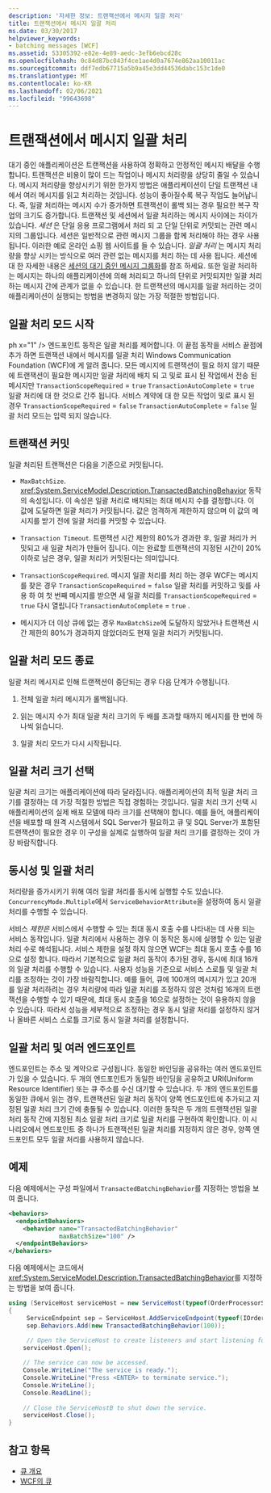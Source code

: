 ```yaml
---
description: '자세한 정보: 트랜잭션에서 메시지 일괄 처리'
title: 트랜잭션에서 메시지 일괄 처리
ms.date: 03/30/2017
helpviewer_keywords:
- batching messages [WCF]
ms.assetid: 53305392-e82e-4e89-aedc-3efb6ebcd28c
ms.openlocfilehash: 0c84d87bc043f4ce1ae4d0a7674e862aa10011ac
ms.sourcegitcommit: ddf7edb67715a5b9a45e3dd44536dabc153c1de0
ms.translationtype: MT
ms.contentlocale: ko-KR
ms.lasthandoff: 02/06/2021
ms.locfileid: "99643698"
---
```

# <a name="batching-messages-in-a-transaction"></a>트랜잭션에서 메시지 일괄 처리

대기 중인 애플리케이션은 트랜잭션을 사용하여 정확하고 안정적인 메시지 배달을 수행합니다. 트랜잭션은 비용이 많이 드는 작업이나 메시지 처리량을 상당히 줄일 수 있습니다. 메시지 처리량을 향상시키기 위한 한가지 방법은 애플리케이션이 단일 트랜잭션 내에서 여러 메시지를 읽고 처리하는 것입니다. 성능이 좋아질수록 복구 작업도 늘어납니다. 즉, 일괄 처리하는 메시지 수가 증가하면 트랜잭션이 롤백 되는 경우 필요한 복구 작업의 크기도 증가합니다. 트랜잭션 및 세션에서 일괄 처리하는 메시지 사이에는 차이가 있습니다. *세션* 은 단일 응용 프로그램에서 처리 되 고 단일 단위로 커밋되는 관련 메시지의 그룹입니다. 세션은 일반적으로 관련 메시지 그룹을 함께 처리해야 하는 경우 사용됩니다. 이러한 예로 온라인 쇼핑 웹 사이트를 들 수 있습니다. *일괄 처리* 는 메시지 처리량을 향상 시키는 방식으로 여러 관련 없는 메시지를 처리 하는 데 사용 됩니다. 세션에 대 한 자세한 내용은 [세션의 대기 중인 메시지 그룹화](grouping-queued-messages-in-a-session.md)를 참조 하세요. 또한 일괄 처리하는 메시지는 하나의 애플리케이션에 의해 처리되고 하나의 단위로 커밋되지만 일괄 처리하는 메시지 간에 관계가 없을 수 있습니다. 한 트랜잭션의 메시지를 일괄 처리하는 것이 애플리케이션이 실행되는 방법을 변경하지 않는 가장 적절한 방법입니다.  
  
## <a name="entering-batching-mode"></a>일괄 처리 모드 시작  

 ph x="1" /&gt; 엔드포인트 동작은 일괄 처리를 제어합니다. 이 끝점 동작을 서비스 끝점에 추가 하면 트랜잭션 내에서 메시지를 일괄 처리 Windows Communication Foundation (WCF)에 게 알려 줍니다. 모든 메시지에 트랜잭션이 필요 하지 않기 때문에 트랜잭션이 필요한 메시지만 일괄 처리에 배치 되 고 및로 표시 된 작업에서 전송 된 메시지만 `TransactionScopeRequired`  =  `true` `TransactionAutoComplete`  =  `true` 일괄 처리에 대 한 것으로 간주 됩니다. 서비스 계약에 대 한 모든 작업이 및로 표시 된 경우 `TransactionScopeRequired`  =  `false` `TransactionAutoComplete`  =  `false` 일괄 처리 모드는 입력 되지 않습니다.  
  
## <a name="committing-a-transaction"></a>트랜잭션 커밋  

 일괄 처리된 트랜잭션은 다음을 기준으로 커밋됩니다.  
  
- `MaxBatchSize`. <xref:System.ServiceModel.Description.TransactedBatchingBehavior> 동작의 속성입니다. 이 속성은 일괄 처리로 배치되는 최대 메시지 수를 결정합니다. 이 값에 도달하면 일괄 처리가 커밋됩니다. 값은 엄격하게 제한하지 않으며 이 값의 메시지를 받기 전에 일괄 처리를 커밋할 수 있습니다.  
  
- `Transaction Timeout`. 트랜잭션 시간 제한의 80%가 경과한 후, 일괄 처리가 커밋되고 새 일괄 처리가 만들어 집니다. 이는 완료할 트랜잭션의 지정된 시간이 20% 이하로 남은 경우, 일괄 처리가 커밋된다는 의미입니다.  
  
- `TransactionScopeRequired`. 메시지 일괄 처리를 처리 하는 경우 WCF는 메시지를 찾은 경우 `TransactionScopeRequired`  =  `false` 일괄 처리를 커밋하고 및를 사용 하 여 첫 번째 메시지를 받으면 새 일괄 처리를 `TransactionScopeRequired`  =  `true` 다시 열립니다 `TransactionAutoComplete`  =  `true` .  
  
- 메시지가 더 이상 큐에 없는 경우 `MaxBatchSize`에 도달하지 않았거나 트랜잭션 시간 제한의 80%가 경과하지 않았더라도 현재 일괄 처리가 커밋됩니다.  
  
## <a name="leaving-batching-mode"></a>일괄 처리 모드 종료  

 일괄 처리 메시지로 인해 트랜잭션이 중단되는 경우 다음 단계가 수행됩니다.  
  
1. 전체 일괄 처리 메시지가 롤백됩니다.  
  
2. 읽는 메시지 수가 최대 일괄 처리 크기의 두 배를 초과할 때까지 메시지를 한 번에 하나씩 읽습니다.  
  
3. 일괄 처리 모드가 다시 시작됩니다.  
  
## <a name="choosing-the-batch-size"></a>일괄 처리 크기 선택  

 일괄 처리 크기는 애플리케이션에 따라 달라집니다. 애플리케이션의 최적 일괄 처리 크기를 결정하는 데 가장 적절한 방법은 직접 경험하는 것입니다. 일괄 처리 크기 선택 시 애플리케이션의 실제 배포 모델에 따라 크기를 선택해야 합니다. 예를 들어, 애플리케이션을 배포할 때 원격 시스템에서 SQL Server가 필요하고 큐 및 SQL Server가 포함된 트랜잭션이 필요한 경우 이 구성을 실제로 실행하여 일괄 처리 크기를 결정하는 것이 가장 바람직합니다.  
  
## <a name="concurrency-and-batching"></a>동시성 및 일괄 처리  

 처리량을 증가시키기 위해 여러 일괄 처리를 동시에 실행할 수도 있습니다. `ConcurrencyMode.Multiple`에서 `ServiceBehaviorAttribute`을 설정하여 동시 일괄 처리를 수행할 수 있습니다.  
  
 서비스 *제한은* 서비스에서 수행할 수 있는 최대 동시 호출 수를 나타내는 데 사용 되는 서비스 동작입니다. 일괄 처리에서 사용하는 경우 이 동작은 동시에 실행할 수 있는 일괄 처리 수로 해석됩니다. 서비스 제한을 설정 하지 않으면 WCF는 최대 동시 호출 수를 16으로 설정 합니다. 따라서 기본적으로 일괄 처리 동작이 추가된 경우, 동시에 최대 16개의 일괄 처리를 수행할 수 있습니다. 사용자 성능을 기준으로 서비스 스로틀 및 일괄 처리를 조정하는 것이 가장 바람직합니다. 예를 들어, 큐에 100개의 메시지가 있고 20개를 일괄 처리하려는 경우 처리량에 따라 일괄 처리를 조정하지 않은 것처럼 16개의 트랜잭션을 수행할 수 있기 때문에, 최대 동시 호출을 16으로 설정하는 것이 유용하지 않을 수 있습니다. 따라서 성능을 세부적으로 조정하는 경우 동시 일괄 처리를 설정하지 않거나 올바른 서비스 스로틀 크기로 동시 일괄 처리를 설정합니다.  
  
## <a name="batching-and-multiple-endpoints"></a>일괄 처리 및 여러 엔드포인트  

 엔드포인트는 주소 및 계약으로 구성됩니다. 동일한 바인딩을 공유하는 여러 엔드포인트가 있을 수 있습니다. 두 개의 엔드포인트가 동일한 바인딩을 공유하고 URI(Uniform Resource Identifier) 또는 큐 주소를 수신 대기할 수 있습니다. 두 개의 엔드포인트를 동일한 큐에서 읽는 경우, 트랜잭션된 일괄 처리 동작이 양쪽 엔드포인트에 추가되고 지정된 일괄 처리 크기 간에 충돌될 수 있습니다. 이러한 동작은 두 개의 트랜잭션된 일괄 처리 동작 간에 지정된 최소 일괄 처리 크기로 일괄 처리를 구현하여 확인합니다. 이 시나리오에서 엔드포인트 중 하나가 트랜잭션된 일괄 처리를 지정하지 않은 경우, 양쪽 엔드포인트 모두 일괄 처리를 사용하지 않습니다.  
  
## <a name="example"></a>예제  

 다음 예제에서는 구성 파일에서 `TransactedBatchingBehavior`를 지정하는 방법을 보여 줍니다.  
  
```xml  
<behaviors>
  <endpointBehaviors>
    <behavior name="TransactedBatchingBehavior"
              maxBatchSize="100" />
  </endpointBehaviors>
</behaviors>
```  
  
 다음 예제에서는 코드에서 <xref:System.ServiceModel.Description.TransactedBatchingBehavior>를 지정하는 방법을 보여 줍니다.  
  
```csharp
using (ServiceHost serviceHost = new ServiceHost(typeof(OrderProcessorService)))
{
     ServiceEndpoint sep = ServiceHost.AddServiceEndpoint(typeof(IOrderProcessor), new NetMsmqBinding(), "net.msmq://localhost/private/ServiceModelSamplesTransacted");
     sep.Behaviors.Add(new TransactedBatchingBehavior(100));

     // Open the ServiceHost to create listeners and start listening for messages.
    serviceHost.Open();
  
    // The service can now be accessed.
    Console.WriteLine("The service is ready.");
    Console.WriteLine("Press <ENTER> to terminate service.");
    Console.WriteLine();
    Console.ReadLine();
  
    // Close the ServiceHostB to shut down the service.
    serviceHost.Close();
}  
```  
  
## <a name="see-also"></a>참고 항목

- [큐 개요](queues-overview.md)
- [WCF의 큐](queuing-in-wcf.md)
